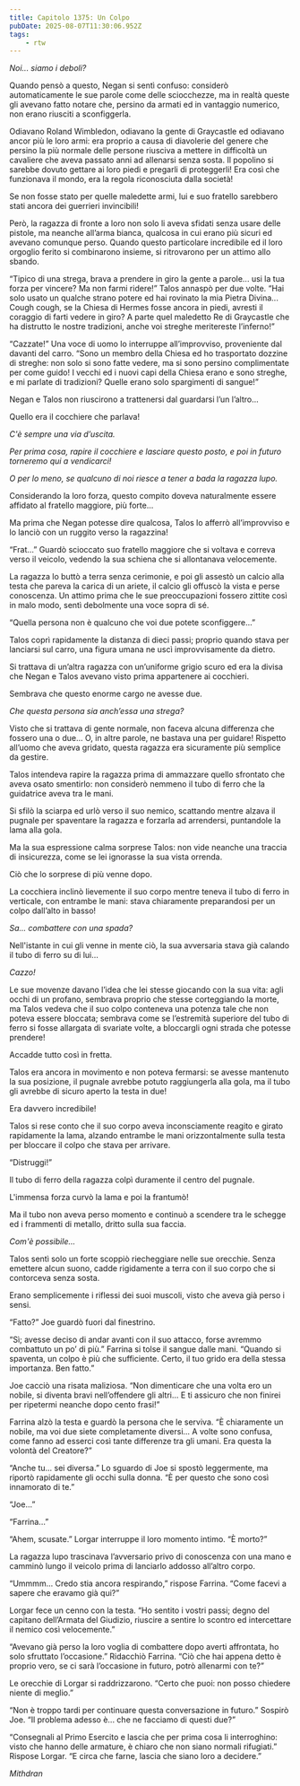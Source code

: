 ```yaml
---
title: Capitolo 1375: Un Colpo
pubDate: 2025-08-07T11:30:06.952Z
tags:
    - rtw
---
```



<em>Noi... siamo i deboli?</em>


Quando pensò a questo, Negan si sentì confuso: considerò automaticamente le sue parole come delle sciocchezze, ma in realtà queste gli avevano fatto notare che, persino da armati ed in vantaggio numerico, non erano riusciti a sconfiggerla.


Odiavano Roland Wimbledon, odiavano la gente di Graycastle ed odiavano ancor più le loro armi: era proprio a causa di diavolerie del genere che persino la più normale delle persone riusciva a mettere in difficoltà un cavaliere che aveva passato anni ad allenarsi senza sosta. Il popolino si sarebbe dovuto gettare ai loro piedi e pregarli di proteggerli! Era così che funzionava il mondo, era la regola riconosciuta dalla società!


Se non fosse stato per quelle maledette armi, lui e suo fratello sarebbero stati ancora dei guerrieri invincibili!


Però, la ragazza di fronte a loro non solo li aveva sfidati senza usare delle pistole, ma neanche all’arma bianca, qualcosa in cui erano più sicuri ed avevano comunque perso. Quando questo particolare incredibile ed il loro orgoglio ferito si combinarono insieme, si ritrovarono per un attimo allo sbando.


“Tipico di una strega, brava a prendere in giro la gente a parole... usi la tua forza per vincere? Ma non farmi ridere!” Talos annaspò per due volte. “Hai solo usato un qualche strano potere ed hai rovinato la mia Pietra Divina... Cough cough, se la Chiesa di Hermes fosse ancora in piedi, avresti il coraggio di farti vedere in giro? A parte quel maledetto Re di Graycastle che ha distrutto le nostre tradizioni, anche voi streghe meritereste l’inferno!”


“Cazzate!” Una voce di uomo lo interruppe all’improvviso, proveniente dal davanti del carro. “Sono un membro della Chiesa ed ho trasportato dozzine di streghe: non solo si sono fatte vedere, ma si sono persino complimentate per come guido! I vecchi ed i nuovi capi della Chiesa erano e sono streghe, e mi parlate di tradizioni? Quelle erano solo spargimenti di sangue!”


Negan e Talos non riuscirono a trattenersi dal guardarsi l’un l’altro...


Quello era il cocchiere che parlava!


<em>C'è sempre una via d’uscita.</em>


<em>Per prima cosa, rapire il cocchiere e lasciare questo posto, e poi in futuro torneremo qui a vendicarci!</em>


<em>O per lo meno, se qualcuno di noi riesce a tener a bada la ragazza lupo.</em>


Considerando la loro forza, questo compito doveva naturalmente essere affidato al fratello maggiore, più forte...


Ma prima che Negan potesse dire qualcosa, Talos lo afferrò all’improvviso e lo lanciò con un ruggito verso la ragazzina!


“Frat...” Guardò scioccato suo fratello maggiore che si voltava e correva verso il veicolo, vedendo la sua schiena che si allontanava velocemente.


La ragazza lo buttò a terra senza cerimonie, e poi gli assestò un calcio alla testa che pareva la carica di un ariete, il calcio gli offuscò la vista e perse conoscenza. Un attimo prima che le sue preoccupazioni fossero zittite così in malo modo, sentì debolmente una voce sopra di sé.


“Quella persona non è qualcuno che voi due potete sconfiggere...”


Talos coprì rapidamente la distanza di dieci passi; proprio quando stava per lanciarsi sul carro, una figura umana ne uscì improvvisamente da dietro.


Si trattava di un’altra ragazza con un’uniforme grigio scuro ed era la divisa che Negan e Talos avevano visto prima appartenere ai cocchieri.


Sembrava che questo enorme cargo ne avesse due.


<em>Che questa persona sia anch’essa una strega?</em>


Visto che si trattava di gente normale, non faceva alcuna differenza che fossero una o due... O, in altre parole, ne bastava una per guidare! Rispetto all’uomo che aveva gridato, questa ragazza era sicuramente più semplice da gestire.


Talos intendeva rapire la ragazza prima di ammazzare quello sfrontato che aveva osato smentirlo: non considerò nemmeno il tubo di ferro che la guidatrice aveva tra le mani.


Si sfilò la sciarpa ed urlò verso il suo nemico, scattando mentre alzava il pugnale per spaventare la ragazza e forzarla ad arrendersi, puntandole la lama alla gola.


Ma la sua espressione calma sorprese Talos: non vide neanche una traccia di insicurezza, come se lei ignorasse la sua vista orrenda.


Ciò che lo sorprese di più venne dopo.


La cocchiera inclinò lievemente il suo corpo mentre teneva il tubo di ferro in verticale, con entrambe le mani: stava chiaramente preparandosi per un colpo dall’alto in basso!


<em>Sa... combattere con una spada?</em>


Nell'istante in cui gli venne in mente ciò, la sua avversaria stava già calando il tubo di ferro su di lui...


<em>Cazzo!</em>


Le sue movenze davano l’idea che lei stesse giocando con la sua vita: agli occhi di un profano, sembrava proprio che stesse corteggiando la morte, ma Talos vedeva che il suo colpo conteneva una potenza tale che non poteva essere bloccata; sembrava come se l’estremità superiore del tubo di ferro si fosse allargata di svariate volte, a bloccargli ogni strada che potesse prendere!


Accadde tutto così in fretta.


Talos era ancora in movimento e non poteva fermarsi: se avesse mantenuto la sua posizione, il pugnale avrebbe potuto raggiungerla alla gola, ma il tubo gli avrebbe di sicuro aperto la testa in due!


Era davvero incredibile!


Talos si rese conto che il suo corpo aveva inconsciamente reagito e girato rapidamente la lama, alzando entrambe le mani orizzontalmente sulla testa per bloccare il colpo che stava per arrivare.


“Distruggi!”


Il tubo di ferro della ragazza colpì duramente il centro del pugnale.


L'immensa forza curvò la lama e poi la frantumò!


Ma il tubo non aveva perso momento e continuò a scendere tra le schegge ed i frammenti di metallo, dritto sulla sua faccia.


<em>Com'è possibile...</em>


Talos sentì solo un forte scoppiò riecheggiare nelle sue orecchie. Senza emettere alcun suono, cadde rigidamente a terra con il suo corpo che si contorceva senza sosta.


Erano semplicemente i riflessi dei suoi muscoli, visto che aveva già perso i sensi.


“Fatto?” Joe guardò fuori dal finestrino.


“Sì; avesse deciso di andar avanti con il suo attacco, forse avremmo combattuto un po’ di più.” Farrina si tolse il sangue dalle mani. “Quando si spaventa, un colpo è più che sufficiente. Certo, il tuo grido era della stessa importanza. Ben fatto.”


Joe cacciò una risata maliziosa. “Non dimenticare che una volta ero un nobile, si diventa bravi nell’offendere gli altri... E ti assicuro che non finirei per ripetermi neanche dopo cento frasi!”


Farrina alzò la testa e guardò la persona che le serviva. “È chiaramente un nobile, ma voi due siete completamente diversi... A volte sono confusa, come fanno ad esserci così tante differenze tra gli umani. Era questa la volontà del Creatore?”


“Anche tu... sei diversa.” Lo sguardo di Joe si spostò leggermente, ma riportò rapidamente gli occhi sulla donna. “È per questo che sono così innamorato di te.”


“Joe...”


“Farrina...”


“Ahem, scusate.” Lorgar interruppe il loro momento intimo. “È morto?”


La ragazza lupo trascinava l’avversario privo di conoscenza con una mano e camminò lungo il veicolo prima di lanciarlo addosso all’altro corpo.


“Ummmm... Credo stia ancora respirando,” rispose Farrina. “Come facevi a sapere che eravamo già qui?”


Lorgar fece un cenno con la testa. “Ho sentito i vostri passi; degno del capitano dell’Armata del Giudizio, riuscire a sentire lo scontro ed intercettare il nemico così velocemente.”


“Avevano già perso la loro voglia di combattere dopo averti affrontata, ho solo sfruttato l’occasione.” Ridacchiò Farrina. “Ciò che hai appena detto è proprio vero, se ci sarà l’occasione in futuro, potrò allenarmi con te?”


Le orecchie di Lorgar si raddrizzarono. “Certo che puoi: non posso chiedere niente di meglio.”


“Non è troppo tardi per continuare questa conversazione in futuro.” Sospirò Joe. “Il problema adesso è... che ne facciamo di questi due?”


“Consegnali al Primo Esercito e lascia che per prima cosa li interroghino: visto che hanno delle armature, è chiaro che non siano normali rifugiati.” Rispose Lorgar. “E circa che farne, lascia che siano loro a decidere.”






<em>Mithdran </em>
























                                


                                



